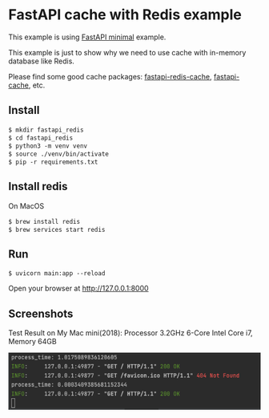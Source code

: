 # FastAPI cache with Redis example

This example is using [FastAPI minimal](https://github.com/taptorestart/python-backend-examples/tree/main/fastapi/fastapi_minimal) example.

This example is just to show why we need to use cache with in-memory database like Redis.

Please find some good cache packages: [fastapi-redis-cache](https://github.com/a-luna/fastapi-redis-cache), [fastapi-cache](https://github.com/long2ice/fastapi-cache), etc.

## Install
```shell
$ mkdir fastapi_redis
$ cd fastapi_redis
$ python3 -m venv venv
$ source ./venv/bin/activate
$ pip -r requirements.txt
```

## Install redis 
On MacOS
```shell
$ brew install redis
$ brew services start redis
```

## Run
```shell
$ uvicorn main:app --reload
```

Open your browser at http://127.0.0.1:8000

## Screenshots
Test Result on My Mac mini(2018): Processor 3.2GHz 6-Core Intel Core i7, Memory 64GB

![process time](screenshots/process_time.png)
